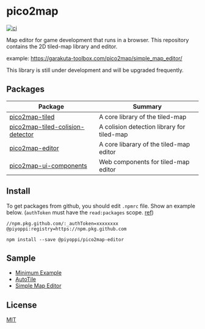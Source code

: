# pico2map

[![ci](https://github.com/piyoppi/pico2map/actions/workflows/ci.yml/badge.svg)](https://github.com/piyoppi/pico2map/actions/workflows/ci.yml)

Map editor for game development that runs in a browser.
This repository contains the 2D tiled-map library and editor.

example: https://garakuta-toolbox.com/pico2map/simple_map_editor/

This library is still under development and will be upgraded frequently.

## Packages

| Package | Summary |
| --- | --- |
| [pico2map-tiled](packages/tiled-map) | A core library of the tiled-map |
| [pico2map-tiled-colision-detector](packages/tiled-colision-detector) | A colision detection library for tiled-map |
| [pico2map-editor](packages/map-editor) | A core libarary of the tiled-map editor |
| [pico2map-ui-components](packages/map-editor-components) | Web components for tiled-map editor |

## Install

To get packages from github, you should edit `.npmrc` file. Show an example below.
(`authToken` must have the `read:packages` scope. [ref](https://docs.github.com/en/packages/guides/configuring-npm-for-use-with-github-packages))

```
//npm.pkg.github.com/:_authToken=xxxxxxxx
@piyoppi:registry=https://npm.pkg.github.com
```

```
npm install --save @piyoppi/pico2map-editor
```

## Sample

- [Minimum Example](./packages/map-editor-examples/minimum_example/)
- [AutoTile](./packages/map-editor-examples/autotile/)
- [Simple Map Editor](./packages/map-editor-examples/simple_map_editor/)

## License

[MIT](./LICENSE)
